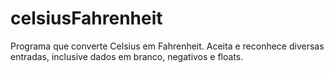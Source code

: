 # celsiusFahrenheit
Programa que converte Celsius em Fahrenheit.
Aceita e reconhece diversas entradas, inclusive dados em branco, negativos e floats.
